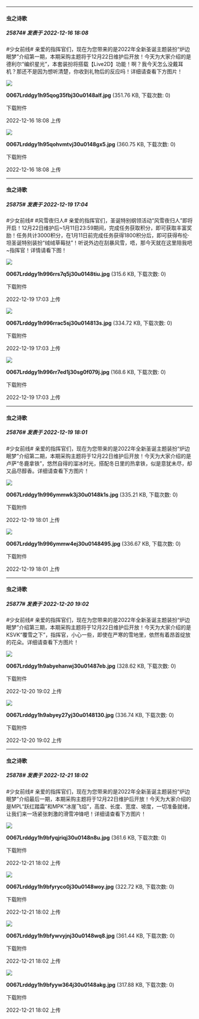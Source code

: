 

*****

####  虫之诗歌  
##### 25874#       发表于 2022-12-16 18:08

#少女前线# 亲爱的指挥官们，现在为您带来的是2022年全新圣诞主题装扮“炉边眠梦”介绍第一期，本期采购主题将于12月22日维护后开放！今天为大家介绍的是德利尔“编织星光”，本套装扮将搭载【Live2D】功能！啊？我今天怎么没戴耳机？那还不是因为想听清楚，你收到礼物后的反应吗！详细请查看下方图片！

<img src="https://img.saraba1st.com/forum/202212/16/180832rv6v68b1zpp8hu31.jpg" referrerpolicy="no-referrer">

<strong>0067Lrddgy1h95qog35fbj30u0148alf.jpg</strong> (351.76 KB, 下载次数: 0)

下载附件

2022-12-16 18:08 上传

<img src="https://img.saraba1st.com/forum/202212/16/180832tzo26y72zzkqearn.jpg" referrerpolicy="no-referrer">

<strong>0067Lrddgy1h95qohvmtvj30u0148gx5.jpg</strong> (360.75 KB, 下载次数: 0)

下载附件

2022-12-16 18:08 上传



*****

####  虫之诗歌  
##### 25875#       发表于 2022-12-19 17:04

#少女前线# #风雪夜归人# 亲爱的指挥官们，圣诞特别纲领活动“风雪夜归人”即将开启！12月22日维护后~1月11日23:59期间，完成任务获取积分，即可获取丰富奖励！任务共计3000积分，在1月11日前完成任务获得1800积分后，即可获得布伦·坦圣诞特别装扮“绒绒草莓挞”！听说外边在刮暴风雪，唔，那今天就在这里陪我吧~指挥官！详情请看下图！

<img src="https://img.saraba1st.com/forum/202212/19/170354yufoe66dfg46475d.jpg" referrerpolicy="no-referrer">

<strong>0067Lrddgy1h996rrs7q5j30u0148tiu.jpg</strong> (315.6 KB, 下载次数: 0)

下载附件

2022-12-19 17:03 上传

<img src="https://img.saraba1st.com/forum/202212/19/170354dfmjhlyjsskxv3hk.jpg" referrerpolicy="no-referrer">

<strong>0067Lrddgy1h996rrac5sj30u014813s.jpg</strong> (334.72 KB, 下载次数: 0)

下载附件

2022-12-19 17:03 上传

<img src="https://img.saraba1st.com/forum/202212/19/170354d5xmkvcz8v5c9vtl.jpg" referrerpolicy="no-referrer">

<strong>0067Lrddgy1h996rr7ed1j30sg0f079j.jpg</strong> (168.6 KB, 下载次数: 0)

下载附件

2022-12-19 17:03 上传



*****

####  虫之诗歌  
##### 25876#       发表于 2022-12-19 18:01

 #少女前线# 亲爱的指挥官们，现在为您带来的是2022年全新圣诞主题装扮“炉边眠梦”介绍第二期，本期采购主题将于12月22日维护后开放！今天为大家介绍的是卢萨“冬鹿拿铁”，悠然自得的溜冰时光，搭配冬日里的热拿铁，似是意犹未尽，却又品尽醇香。详细请查看下方图片！

<img src="https://img.saraba1st.com/forum/202212/19/180142pez22ro5xcbeedqa.jpg" referrerpolicy="no-referrer">

<strong>0067Lrddgy1h996ymmwk3j30u0148k1s.jpg</strong> (335.21 KB, 下载次数: 0)

下载附件

2022-12-19 18:01 上传

<img src="https://img.saraba1st.com/forum/202212/19/180142lzj5mcav8ybpcmpz.jpg" referrerpolicy="no-referrer">

<strong>0067Lrddgy1h996ymmw4ej30u0148495.jpg</strong> (336.67 KB, 下载次数: 0)

下载附件

2022-12-19 18:01 上传



*****

####  虫之诗歌  
##### 25877#       发表于 2022-12-20 19:02

#少女前线# 亲爱的指挥官们，现在为您带来的是2022年全新圣诞主题装扮“炉边眠梦”介绍第三期，本期采购主题将于12月22日维护后开放！今天为大家介绍的是KSVK“覆雪之下”，指挥官，小心一些，即使在严寒的雪地里，依然有着昂首绽放的花朵。详细请查看下方图片！

<img src="https://img.saraba1st.com/forum/202212/20/190214b00jiniqdjjqo0t0.jpg" referrerpolicy="no-referrer">

<strong>0067Lrddgy1h9abyehanwj30u01487eb.jpg</strong> (328.62 KB, 下载次数: 0)

下载附件

2022-12-20 19:02 上传

<img src="https://img.saraba1st.com/forum/202212/20/190215oms1o12alimzrmzw.jpg" referrerpolicy="no-referrer">

<strong>0067Lrddgy1h9abyey27yj30u0148130.jpg</strong> (336.74 KB, 下载次数: 0)

下载附件

2022-12-20 19:02 上传



*****

####  虫之诗歌  
##### 25878#       发表于 2022-12-21 18:02

 #少女前线# 亲爱的指挥官们，现在为您带来的是2022年全新圣诞主题装扮“炉边眠梦”介绍最后一期，本期采购主题将于12月22日维护后开放！今天为大家介绍的是MPL“跃红踏霜”和MPK“冰崖飞焰”，高度、长度、宽度、坡度，一切准备就绪，让我们来一场紧张刺激的滑雪冲锋吧！详细请查看下方图片！

<img src="https://img.saraba1st.com/forum/202212/21/180227hiffzgz09zci855i.jpg" referrerpolicy="no-referrer">

<strong>0067Lrddgy1h9bfyqjriqj30u0148n8u.jpg</strong> (361.6 KB, 下载次数: 0)

下载附件

2022-12-21 18:02 上传

<img src="https://img.saraba1st.com/forum/202212/21/180227kg6n6yueg77qab9a.jpg" referrerpolicy="no-referrer">

<strong>0067Lrddgy1h9bfyryco0j30u0148woy.jpg</strong> (322.72 KB, 下载次数: 0)

下载附件

2022-12-21 18:02 上传

<img src="https://img.saraba1st.com/forum/202212/21/180227wo55ookuk2uu2415.jpg" referrerpolicy="no-referrer">

<strong>0067Lrddgy1h9bfywvyjnj30u0148wq8.jpg</strong> (361.44 KB, 下载次数: 0)

下载附件

2022-12-21 18:02 上传

<img src="https://img.saraba1st.com/forum/202212/21/180227dloooh3pu6iolxxi.jpg" referrerpolicy="no-referrer">

<strong>0067Lrddgy1h9bfyyw364j30u0148akg.jpg</strong> (317.88 KB, 下载次数: 0)

下载附件

2022-12-21 18:02 上传

